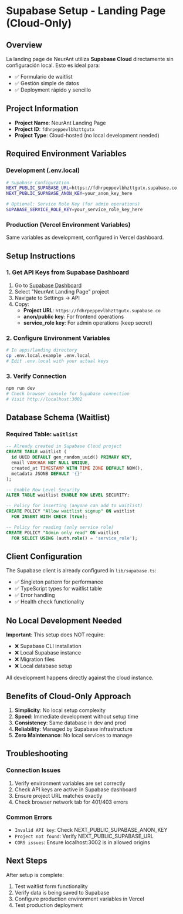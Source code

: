 # Supabase Setup - Landing Page (Cloud-Only)

## Overview
La landing page de NeurAnt utiliza **Supabase Cloud** directamente sin configuración local. Esto es ideal para:
- ✅ Formulario de waitlist
- ✅ Gestión simple de datos
- ✅ Deployment rápido y sencillo

## Project Information
- **Project Name**: NeurAnt Landing Page
- **Project ID**: `fdhrpeppevlbhzttgutx`
- **Project Type**: Cloud-hosted (no local development needed)

## Required Environment Variables

### Development (.env.local)
```bash
# Supabase Configuration
NEXT_PUBLIC_SUPABASE_URL=https://fdhrpeppevlbhzttgutx.supabase.co
NEXT_PUBLIC_SUPABASE_ANON_KEY=your_anon_key_here

# Optional: Service Role Key (for admin operations)
SUPABASE_SERVICE_ROLE_KEY=your_service_role_key_here
```

### Production (Vercel Environment Variables)
Same variables as development, configured in Vercel dashboard.

## Setup Instructions

### 1. Get API Keys from Supabase Dashboard
1. Go to [Supabase Dashboard](https://app.supabase.com)
2. Select "NeurAnt Landing Page" project
3. Navigate to Settings → API
4. Copy:
   - **Project URL**: `https://fdhrpeppevlbhzttgutx.supabase.co`
   - **anon/public key**: For frontend operations
   - **service_role key**: For admin operations (keep secret)

### 2. Configure Environment Variables
```bash
# In apps/landing directory
cp .env.local.example .env.local
# Edit .env.local with your actual keys
```

### 3. Verify Connection
```bash
npm run dev
# Check browser console for Supabase connection
# Visit http://localhost:3002
```

## Database Schema (Waitlist)

### Required Table: `waitlist`
```sql
-- Already created in Supabase Cloud project
CREATE TABLE waitlist (
  id UUID DEFAULT gen_random_uuid() PRIMARY KEY,
  email VARCHAR NOT NULL UNIQUE,
  created_at TIMESTAMP WITH TIME ZONE DEFAULT NOW(),
  metadata JSONB DEFAULT '{}'
);

-- Enable Row Level Security
ALTER TABLE waitlist ENABLE ROW LEVEL SECURITY;

-- Policy for inserting (anyone can add to waitlist)
CREATE POLICY "Allow waitlist signup" ON waitlist
  FOR INSERT WITH CHECK (true);

-- Policy for reading (only service role)
CREATE POLICY "Admin only read" ON waitlist
  FOR SELECT USING (auth.role() = 'service_role');
```

## Client Configuration

The Supabase client is already configured in `lib/supabase.ts`:
- ✅ Singleton pattern for performance
- ✅ TypeScript types for waitlist table
- ✅ Error handling
- ✅ Health check functionality

## No Local Development Needed

**Important**: This setup does NOT require:
- ❌ Supabase CLI installation
- ❌ Local Supabase instance
- ❌ Migration files
- ❌ Local database setup

All development happens directly against the cloud instance.

## Benefits of Cloud-Only Approach

1. **Simplicity**: No local setup complexity
2. **Speed**: Immediate development without setup time
3. **Consistency**: Same database in dev and prod
4. **Reliability**: Managed by Supabase infrastructure
5. **Zero Maintenance**: No local services to manage

## Troubleshooting

### Connection Issues
1. Verify environment variables are set correctly
2. Check API keys are active in Supabase dashboard
3. Ensure project URL matches exactly
4. Check browser network tab for 401/403 errors

### Common Errors
- `Invalid API key`: Check NEXT_PUBLIC_SUPABASE_ANON_KEY
- `Project not found`: Verify NEXT_PUBLIC_SUPABASE_URL
- `CORS issues`: Ensure localhost:3002 is in allowed origins

## Next Steps
After setup is complete:
1. Test waitlist form functionality
2. Verify data is being saved to Supabase
3. Configure production environment variables in Vercel
4. Test production deployment